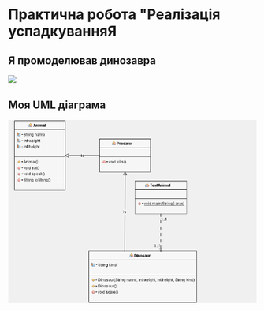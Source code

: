 # Практична робота "Реалізація успадкуванняЯ 
## Я промоделював динозавра 
![](http://pngimg.com/uploads/dinosaur/dinosaur_PNG16606.png)
## Моя UML діаграма 
 <img src="https://github.com/ppc-ntu-khpi/35-inheritance-VladKharchenko1/blob/master/UML.png">
